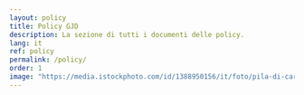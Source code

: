 ```yaml
---
layout: policy
title: Policy GJD
description: La sezione di tutti i documenti delle policy.
lang: it
ref: policy
permalink: /policy/
order: 1
image: "https://media.istockphoto.com/id/1388950156/it/foto/pila-di-carta-bianca-con-clip-leganti-su-tavolo-di-legno-allinterno-spazio-per-il-testo.jpg?s=612x612&w=0&k=20&c=NJmIct4OAVSdPZ6QpVgHWtxZKTRYO5SKoGmovfNPNUU="
---
```

